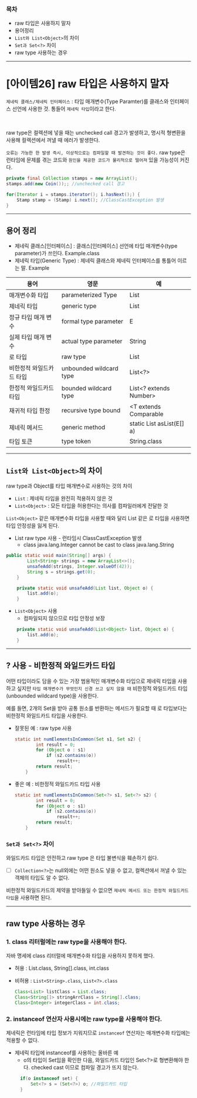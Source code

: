 
### 목차
- raw 타입은 사용하지 말자
- 용어정리
- `List와 List<Object>`의 차이
- `Set과 Set<?>` 차이
- raw type 사용하는 경우

---

#  [아이템26] raw 타입은 사용하지 말자

`제네릭 클래스/제네릭 인터페이스` : 타입 매개변수(Type Paramter)를 클래스와 인터페이스 선언에 사용한 것. 통들어 `제네릭 타입`이라고 한다.

<br>

raw type은 컬렉션에 넣을 때는 unchecked call 경고가 발생하고, 명시적 형변환을 사용해 컬렉션에서 꺼낼 때 에러가 발생한다. 

`오류는 가능한 한 발생 즉시, 이상적으로는 컴파일할 때 발견하는 것이 좋다.` 
raw type은 런타임에 문제를 겪는 코드와 `원인을 제공한 코드가 물리적으로 떨어져` 있을 가능성이 커진다. 

```java
private final Collection stamps = new ArrayList();
stamps.add(new Coin());; //unchecked call 경고

for(Iterator i = stamps.iterator(); i.hasNext();) {
    Stamp stamp = (Stamp) i.next(); //ClassCastException 발생
}
```

---

## 용어 정리
- 제네릭 클래스[인터페이스] : 클래스[인터페이스] 선언에 타입 매개변수(type parameter)가 쓰인다. Example.class
- 제네릭 타입(Generic Type) : 제네릭 클래스와 제네릭 인터페이스를 통틀어 이르는 말. Example<T>

|용어|영문|예|
|----|----|--|
|매개변수화 타입|parameterized Type|List<String>|
|제네릭 타입|generic type|List<E>|
|정규 타입 매개 변수|formal type parameter|E|
|실제 타입 매개 변수|actual type parameter|String|
|로 타입|raw type|List|
|비한정적 와일드카드 타입|unbounded wildcard type|List<?>|
|한정적 와일드카드 타입|bounded wildcard type|List<? extends Number>|
|재귀적 타입 한정|recursive type bound|<T extends Comparable<T>|
|제네릭 메서드|generic method|static <E> List<E> asList(E[] a)|
|타입 토큰|type token|String.class|


---

## `List와 List<Object>`의 차이

raw type과 Object를 타입 매개변수로 사용하는 것의 차이

- `List` : 제네릭 타입을 완전히 적용하지 않은 것
- `List<Object>` : 모든 타입을 허용한다는 의사를 컴파일러에게 전달한 것 

`List<Object>` 같은 매개변수화 타입을 사용할 때와 달리 List 같은 로 타입을 사용하면 타입 안정성을 잃게 된다. 

- List raw type 사용 - 런타임시 ClassCastException 발생
  - class java.lang.Integer cannot be cast to class java.lang.String 

```java
public static void main(String[] args) {
		List<String> strings = new ArrayList<>();
		unsafeAdd(strings, Integer.valueOf(42));
		String s = strings.get(0);
	}

	private static void unsafeAdd(List list, Object o) {
		list.add(o);
	}
```

- `List<Object>` 사용
  - 컴파일되지 않으므로 타입 안정성 보장

```java
	private static void unsafeAdd(List<Object> list, Object o) {
		list.add(o);
	}
```

---

## ? 사용 - 비한정적 와일드카드 타입 

어떤 타입이라도 담을 수 있는 가장 범용적인 매개변수화 타입으로 제네릭 타입을 사용하고 싶지만 `타입 매개변수가 무엇인지 신경 쓰고 싶지 않을 때` 비한정적 와일드카드 타입(unbounded wildcard type)을 사용한다.

예를 들면, 2개의 Set을 받아 공통 원소를 반환하는 메서드가 필요할 때 로 타입보다는 비한정적 와일드카드 타입을 사용한다. 

- 잘못된 예 : raw type 사용
    ```java
    static int numElementsInCommon(Set s1, Set s2) {
            int result = 0;
            for (Object o : s1)
                if (s2.contains(o)) 
                    result++;
            return result;
        }
    ```

- 좋은 예 : 비한정적 와일드카드 타입 사용
    ```java
    static int numElementsInCommon(Set<?> s1, Set<?> s2) {
            int result = 0;
            for (Object o : s1)
                if (s2.contains(o)) 
                    result++;
            return result;
        }
    ```

### `Set과 Set<?>` 차이

와일드카드 타입은 안전하고 raw type 은 타입 불변식을 훼손하기 쉽다. 
- [ ] `Collection<?>`는 null외에는 어떤 원소도 넣을 수 없고, 컬렉션에서 꺼낼 수 있는 객체의 타입도 알 수 없다. 

비한정적 와일드카드의 제약을 받아들일 수 없으면 `제네릭 메서드 또는 한정적 와일드카드 타입`을 사용하면 된다. 

--- 

## raw type 사용하는 경우

### 1. class 리터럴에는 raw type을 사용해야 한다.
자바 명세에 class 리터럴에 매개변수화 타입을 사용하지 못하게 했다. 
- 허용 : List.class, String[].class, int.class
- 비허용 : `List<String>.class`, `List<?>.class`

    ```java
    Class<List> listClass = List.class;
    Class<String[]> stringArrClass = String[].class;
    Class<Integer> integerClass = int.class;
    ```

### 2. instanceof 연산자 사용시에는 raw type을 사용해야 한다.
제네릭은 런타임에 타입 정보가 지워지므로 `instanceof` 연산자는 매개변수화 타입에는 적용할 수 없다. 

- 제네릭 타입에 instanceof를 사용하는 올바른 예
  - o의 타입이 Set임을 확인한 다음, 와일드카드 타입인 Set<?>로 형변환해야 한다.
    checked cast 이므로 컴파일 경고가 뜨지 않는다.
  ```java
    if(o instanceof set) {
        Set<?> s = (Set<?>) o; //와일드카드 타입
    }
  ```

